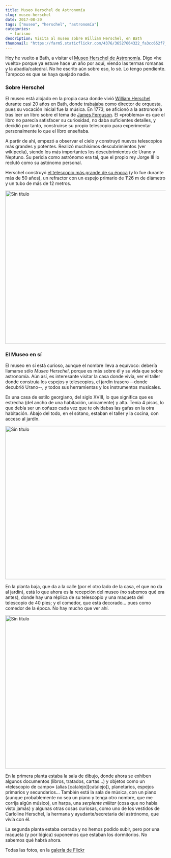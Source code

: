```yaml
---
title: Museo Herschel de Astronomía
slug: museo-herschel
date: 2017-08-20
tags: ["museo", "herschel", "astronomía"]
categories:
  - turismo
description: Visita al museo sobre William Herschel, en Bath
thumbnail: "https://farm5.staticflickr.com/4376/36527664322_fa3cc652f7_z.jpg"
---
```


Hoy he vuelto a Bath, a visitar el [Museo Herschel de
Astronomía][museo]. Digo «he vuelto» porque ya estuve hace un año por aquí,
viendo las termas romanas y la abadía/catedral. No he escrito aún
sobre eso, lo sé. Lo tengo pendiente. Tampoco es que se haya quejado
nadie.

### Sobre Herschel

El museo está alojado en la propia casa donde
vivió [William Herschel][herschel] durante casi 20 años en Bath, donde
trabajaba como director de orquesta, pues su vocación inicial fue la
música. En 1773, se aficionó a la astronomía tras leer un libro sobre
el tema de [James Ferguson][ferguson]. El «problema» es que el libro
no parecía satisfacer su curiosidad, no daba suficientes detalles, y
decidió por tanto, construirse su propio telescopio para experimentar
personalmente lo que el libro enseñaba.

A partir de ahí, empezó a observar el cielo y construyó nuevos
telescopios más grandes y potentes. Realizó muchísimos descubrimientos
(ver wikipedia), siendo los más importantes los descubrimientos de
Urano y Neptuno. Su pericia como astrónomo era tal, que el propio rey
Jorge III lo reclutó como su astónomo personal.

Herschel construyó [el telescopio más grande de su época][telescopio]
(y lo fue durante más de 50 años), un refractor con un espejo primario
de 1'26 m de diámetro y un tubo de más de 12 metros.

<a data-flickr-embed="true" data-header="true" data-footer="true"  href="https://www.flickr.com/photos/149690786@N07/35861863074/in/album-72157684323103432/" title="Sin título"><img src="https://farm5.staticflickr.com/4336/35861863074_61b9f69018_z.jpg" width="640" height="480" alt="Sin título"></a><script async src="//embedr.flickr.com/assets/client-code.js" charset="utf-8"></script>

### El Museo en sí

El museo en sí está curioso, aunque el nombre lleva a equívoco:
debería llamarse sólo _Museo Herschel_, porque es más sobre él y su
vida que sobre astronomía. Aún así, es interesante visitar la casa
donde vivía, ver el taller donde construía los espejos y telescopios,
el jardín trasero --donde decubrió Urano--, y todos sus herramientas y
los instrumentos musicales.

Es una casa de estilo georgiano, del siglo XVIII, lo que significa que
es estrecha (del ancho de una habitación, unicamente) y alta. Tenía 4
pisos, lo que debía ser un coñazo cada vez que te olvidabas las gafas
en la otra habitación. Abajo del todo, en el sótano, estaban el taller y la cocina,
con acceso al jardín.

<a data-flickr-embed="true" data-header="true" data-footer="true"  href="https://www.flickr.com/photos/149690786@N07/36301681670/in/album-72157684323103432/" title="Sin título"><img src="https://farm5.staticflickr.com/4390/36301681670_b848e88993_z.jpg" width="640" height="480" alt="Sin título"></a><script async src="//embedr.flickr.com/assets/client-code.js" charset="utf-8"></script>

En la planta baja, que da a la calle (por el otro lado de la casa, el
que no da al jardín), está lo que ahora es la recepción del museo (no
sabemos qué era antes), donde hay una réplica de su telescopio y una
maqueta del telescopio de 40 pies; y el comedor, que está decorado…
pues como comedor de la época. No hay mucho que ver ahí.

<a data-flickr-embed="true" data-header="true" data-footer="true"  href="https://www.flickr.com/photos/149690786@N07/36697017705/in/album-72157684323103432/" title="Sin título"><img src="https://farm5.staticflickr.com/4358/36697017705_c00ef8e9cc_z.jpg" width="640" height="480" alt="Sin título"></a><script async src="//embedr.flickr.com/assets/client-code.js" charset="utf-8"></script>

En la primera planta estaba la sala de dibujo, donde ahora se exhiben
algunos documentos (libros, tratados, cartas…) y objetos como un
«telescopio de campo» (alias [catalejo][catalejo]), planetarios,
espejos primarios y secundarios… También está la sala de música, con
un piano (aunque probablemente no sea un piano y tenga otro nombre,
que me corrija algún músico), un harpa, una _serpiente militar_ (cosa
que no había visto jamás) y algunas otras cosas curiosas, como uno de
los vestidos de Carloline Herschel, la hermana y ayudante/secretaria
del astrónomo, que vivía con él.

La segunda planta estaba cerrada y no hemos podido subir, pero por una
maqueta (y por lógica) suponemos que estaban los dormitorios. No
sabemos qué habrá ahora.

Todas las fotos, en la [galería de Flickr][flickr]

[herschel]: https://es.wikipedia.org/wiki/William_Herschel
[ferguson]: https://es.wikipedia.org/wiki/James_Ferguson
[museo]: http://herschelmuseum.org.uk/
[telescopio]: https://es.wikipedia.org/wiki/Telescopio_de_40_pies
[flickr]: https://flic.kr/s/aHsm1xfyLQ
